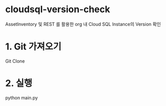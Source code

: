 # cloudsql-version-check
AssetInventory 및 REST 를 활용한 org 내 Cloud SQL Instance의 Version 확인

# 1. Git 가져오기
Git Clone 

# 2. 실행
python main.py
